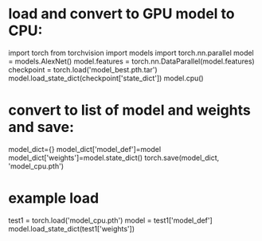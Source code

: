 

# load and convert to GPU model to CPU:

import torch
from torchvision import models
import torch.nn.parallel
model = models.AlexNet()
model.features = torch.nn.DataParallel(model.features)
checkpoint = torch.load('model_best.pth.tar')
model.load_state_dict(checkpoint['state_dict'])
model.cpu()

# convert to list of model and weights and save:

model_dict={}
model_dict['model_def']=model
model_dict['weights']=model.state_dict()
torch.save(model_dict, 'model_cpu.pth')


# example load 

test1 = torch.load('model_cpu.pth')
model = test1['model_def']
model.load_state_dict(test1['weights'])
